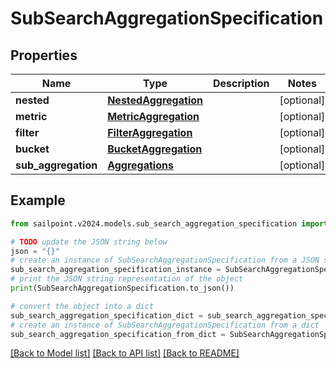 # SubSearchAggregationSpecification


## Properties

Name | Type | Description | Notes
------------ | ------------- | ------------- | -------------
**nested** | [**NestedAggregation**](NestedAggregation.md) |  | [optional] 
**metric** | [**MetricAggregation**](MetricAggregation.md) |  | [optional] 
**filter** | [**FilterAggregation**](FilterAggregation.md) |  | [optional] 
**bucket** | [**BucketAggregation**](BucketAggregation.md) |  | [optional] 
**sub_aggregation** | [**Aggregations**](Aggregations.md) |  | [optional] 

## Example

```python
from sailpoint.v2024.models.sub_search_aggregation_specification import SubSearchAggregationSpecification

# TODO update the JSON string below
json = "{}"
# create an instance of SubSearchAggregationSpecification from a JSON string
sub_search_aggregation_specification_instance = SubSearchAggregationSpecification.from_json(json)
# print the JSON string representation of the object
print(SubSearchAggregationSpecification.to_json())

# convert the object into a dict
sub_search_aggregation_specification_dict = sub_search_aggregation_specification_instance.to_dict()
# create an instance of SubSearchAggregationSpecification from a dict
sub_search_aggregation_specification_from_dict = SubSearchAggregationSpecification.from_dict(sub_search_aggregation_specification_dict)
```
[[Back to Model list]](../README.md#documentation-for-models) [[Back to API list]](../README.md#documentation-for-api-endpoints) [[Back to README]](../README.md)


